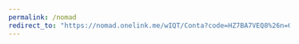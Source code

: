 ```yaml
---
permalink: /nomad
redirect_to: "https://nomad.onelink.me/wIQT/Conta?code=HZ7BA7VEQ8%26n=Gabriel%20Gon%C3%A7alves"
---
```

